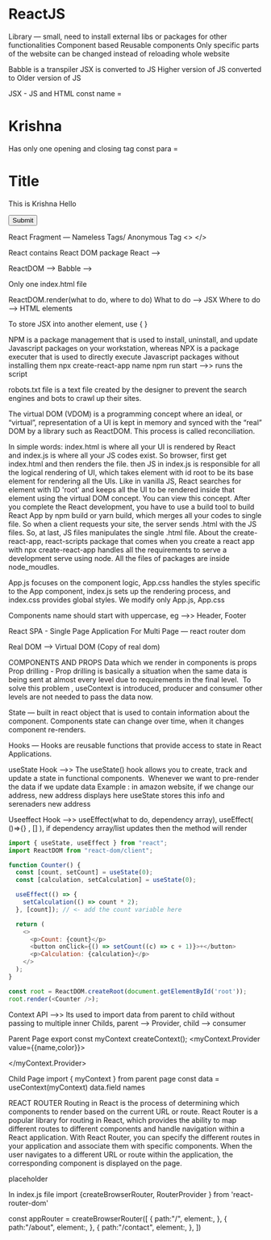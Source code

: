 # ReactJS

Library — small, need to install external libs or packages for other functionalities
Component based
Reusable components
Only specific parts of the website can be changed instead of reloading whole website

Babble is a transpiler
JSX is converted to JS
Higher version of JS converted to Older version of JS

JSX - JS and HTML
const name = <h1> Krishna </h1>
Has only one opening and closing tag
const para = <div>
<h1>Title</h1>
<p> This is Krishna Hello </p>
<button> Submit</button>
</div>

React Fragment — Nameless Tags/ Anonymous Tag
<> </>

React contains React DOM package
React —>  <script crossorigin src="https://unpkg.com/react@18/umd/react.development.js"></script>

ReactDOM —> <script crossorigin src="https://unpkg.com/react-dom@18/umd/react-dom.development.js"></script>
Babble —> <script src="https://unpkg.com/@babel/standalone/babel.min.js"></script>

Only one index.html file 

<div class = “root”> </div>

ReactDOM.render(what to do, where to do)
What to do —> JSX
Where to do ——> HTML elements

To store JSX into another element, use { }

NPM is a package management that is used to install, uninstall, and update Javascript packages on your workstation, whereas NPX is a package executer that is used to directly execute Javascript packages without installing them
npx create-react-app name
npm run start —>> runs the script

robots.txt file is a text file created by the designer to prevent the search engines and bots to crawl up their sites.

The virtual DOM (VDOM) is a programming concept where an ideal, or “virtual”, representation of a UI is kept in memory and synced with the “real” DOM by a library such as ReactDOM. This process is called reconciliation.


In simple words: index.html is where all your UI is rendered by React and index.js is where all your JS codes exist. So browser, first get index.html and then renders the file. then JS in index.js is responsible for all the logical rendering of UI, which takes element with id root to be its base element for rendering all the UIs.
Like in vanilla JS, React searches for element with ID 'root' and keeps all the UI to be rendered inside that element using the virtual DOM concept. You can view this concept.
After you complete the React development, you have to use a build tool to build React App by npm build or yarn build, which merges all your codes to single file. So when a client requests your site, the server sends .html with the JS files. So, at last, JS files manipulates the single .html file.
About the create-react-app, react-scripts package that comes when you create a react app with npx create-react-app handles all the requirements to serve a development serve using node. All the files of packages are inside node_moudles.

App.js focuses on the component logic, App.css handles the styles specific to the App component, index.js sets up the rendering process, and index.css provides global styles.
We modify only App.js, App.css

Components name should start with uppercase, eg —>> Header, Footer

React SPA - Single Page Application
For Multi Page — react router dom

Real DOM —> Virtual DOM (Copy of real dom)

COMPONENTS AND PROPS
Data which we render in components is props
Prop drilling - Prop drilling is basically a situation when the same data is being sent at almost every level due to requirements in the final level. 
To solve this problem , useContext is introduced, producer and consumer other levels are not needed to pass the data now.

State — built in react object that is used to contain information about the component. Components state can change over time, when it changes component re-renders.

Hooks — Hooks are reusable functions that provide access to state in React Applications.


useState Hook ——>> The useState() hook allows you to create, track and update a state in functional components. 
Whenever we want to pre-render the data if we update data
Example : in amazon website, if we change our address, new address displays here useState stores this info and serenaders new address

Useeffect Hook —>> useEffect(what to do, dependency array), useEffect( ()=>{} , [] ), if dependency array/list updates then the method will render

```javascript
import { useState, useEffect } from "react";
import ReactDOM from "react-dom/client";

function Counter() {
  const [count, setCount] = useState(0);
  const [calculation, setCalculation] = useState(0);

  useEffect(() => {
    setCalculation(() => count * 2);
  }, [count]); // <- add the count variable here

  return (
    <>
      <p>Count: {count}</p>
      <button onClick={() => setCount((c) => c + 1)}>+</button>
      <p>Calculation: {calculation}</p>
    </>
  );
}

const root = ReactDOM.createRoot(document.getElementById('root'));
root.render(<Counter />);

```
Context API ——>> Its used to import data from parent to child without passing to multiple inner Childs, parent —> Provider, child —> consumer 

Parent Page
export const myContext createContext(); 
<myContext.Provider value={{name,color}}>

</myContext.Provider>

Child Page 
import { myContext } from parent page 
const data = useContext(myContext)
data.field names


REACT ROUTER
Routing in React is the process of determining which components to render based on the current URL or route. React Router is a popular library for routing in React, which provides the ability to map different routes to different components and handle navigation within a React application.
With React Router, you can specify the different routes in your application and associate them with specific components. When the user navigates to a different URL or route within the application, the corresponding component is displayed on the page.

<Outlet/> placeholder

In index.js file
 import {createBrowserRouter, RouterProvider } from
   'react-router-dom'

 const appRouter = createBrowserRouter([
     {
path:"/",
       element:<App/>,
      },
     {
       path:"/about",
       element:<About/>,
}, {
       path:"/contact",
       element:<Contact/>,
     },
])
